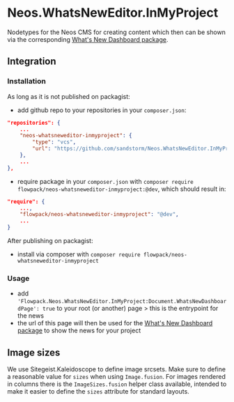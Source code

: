 # Neos.WhatsNewEditor.InMyProject
Nodetypes for the Neos CMS for creating content which then can be shown via the corresponding [What's New Dashboard package](https://github.com/sandstorm/Neos.WhatsNewDashboard).

## Integration

### Installation

As long as it is not published on packagist:
* add github repo to your repositories in your `composer.json`:
```json
"repositories": {
    ...
    "neos-whatsneweditor-inmyproject": {
        "type": "vcs",
        "url": "https://github.com/sandstorm/Neos.WhatsNewEditor.InMyProject"
    },
    ...
},
```
* require package in your `composer.json` with `composer require flowpack/neos-whatsneweditor-inmyproject:@dev`, which should result in:
```json
"require": {
    ...,
    "flowpack/neos-whatsneweditor-inmyproject": "@dev",
    ...
}
```

After publishing on packagist:
* install via composer with `composer require flowpack/neos-whatsneweditor-inmyproject`

### Usage
* add `'Flowpack.Neos.WhatsNewEditor.InMyProject:Document.WhatsNewDashboardPage': true` to your root (or another) page > this is the entrypoint for the news
* the url of this page will then be used for the [What's New Dashboard package](https://github.com/sandstorm/Neos.WhatsNewDashboard) to show the news for your project

## Image sizes

We use Sitegeist.Kaleidoscope to define image srcsets. Make sure to define a reasonable value for `sizes` when
using `Image.fusion`. For images rendered in columns there is the `ImageSizes.fusion` helper class available, intended
to make it easier to define the `sizes` attribute for standard layouts.
